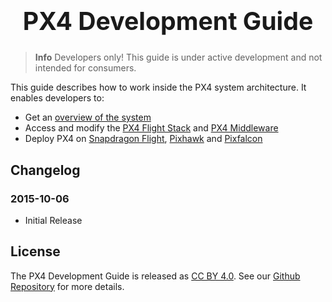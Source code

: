 <div style="text-align: center">
<!-- <img src=""> -->
<h1 style="border: none; font-size: 2.8em; margin-top: 0;" id="px4-development-guide">PX4 Development Guide</h1>
</div>

> **Info** Developers only! This guide is under active development and not intended for consumers.

This guide describes how to work inside the PX4 system architecture. It enables developers to:

* Get an [overview of the system](starting-initial-config.md)
* Access and modify the [PX4 Flight Stack](concept-flight-stack.md) and [PX4 Middleware](concept-middleware.md)
* Deploy PX4 on [Snapdragon Flight](hardware-snapdragon.md), [Pixhawk](hardware-pixhawk.md) and [Pixfalcon](hardware-pixfalcon.md)

## Changelog

### 2015-10-06

* Initial Release

## License

The PX4 Development Guide is released as [CC BY 4.0](https://creativecommons.org/licenses/by/4.0/). See our [Github Repository](https://github.com/PX4/Devguide) for more details.
